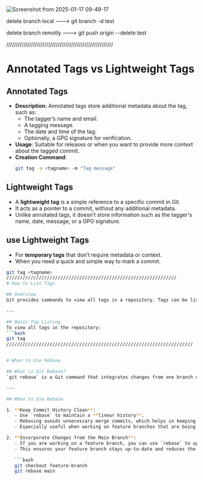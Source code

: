 ![Screenshot from 2025-01-17 09-49-17](https://github.com/user-attachments/assets/ce5cf8e1-9a2b-4441-a558-042f55ad6b9f)


delete branch local ---> git branch -d test

delete branch remotly ---> git push origin --delete test

////////////////////////////////////////////////////////
# Annotated Tags vs Lightweight Tags

## Annotated Tags
- **Description**: Annotated tags store additional metadata about the tag, such as:
  - The tagger’s name and email.
  - A tagging message.
  - The date and time of the tag.
  - Optionally, a GPG signature for verification.
- **Usage**: Suitable for releases or when you want to provide more context about the tagged commit.
- **Creation Command**:
  ```bash
  git tag -a <tagname> -m "Tag message"

## Lightweight Tags
- A **lightweight tag** is a simple reference to a specific commit in Git.
- It acts as a pointer to a commit, without any additional metadata.
- Unlike annotated tags, it doesn’t store information such as the tagger's name, date, message, or a GPG signature.

## use Lightweight Tags
- For **temporary tags** that don’t require metadata or context.
- When you need a quick and simple way to mark a commit.
```bash
git tag <tagname>
///////////////////////////////////////////////////////////////
# How to List Tags

## Overview
Git provides commands to view all tags in a repository. Tags can be listed with basic or detailed information.

---

## Basic Tag Listing
To view all tags in the repository:
```bash
git tag
/////////////////////////////////////////////////////////////////////


# When to Use Rebase

## What is Git Rebase?
`git rebase` is a Git command that integrates changes from one branch onto another. It allows you to move or combine a sequence of commits to a new base commit. It rewrites commit history, making it linear and cleaner compared to merge.

---

## When to Use Rebase

1. **Keep Commit History Clean**:
   - Use `rebase` to maintain a **linear history**.
   - Rebasing avoids unnecessary merge commits, which helps in keeping a clean history.
   - Especially useful when working on feature branches that are being merged back into the main branch.

2. **Incorporate Changes from the Main Branch**:
   - If you are working on a feature branch, you can use `rebase` to update your branch with the latest changes from the main branch.
   - This ensures your feature branch stays up-to-date and reduces the chance of conflicts later.

   ```bash
   git checkout feature-branch
   git rebase main
